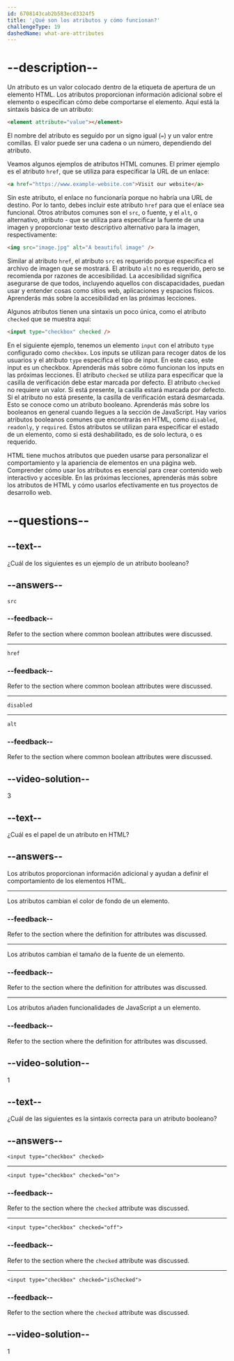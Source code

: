 ```yaml
---
id: 6708143cab2b583ecd3324f5
title: '¿Qué son los atributos y cómo funcionan?'
challengeType: 19
dashedName: what-are-attributes
---
```


# --description--

Un atributo es un valor colocado dentro de la etiqueta de apertura de un elemento HTML. Los atributos proporcionan información adicional sobre el elemento o especifican cómo debe comportarse el elemento. Aquí está la sintaxis básica de un atributo:

```html
<element attribute="value"></element>
```

El nombre del atributo es seguido por un signo igual (`=`) y un valor entre comillas. El valor puede ser una cadena o un número, dependiendo del atributo.

Veamos algunos ejemplos de atributos HTML comunes. El primer ejemplo es el atributo `href`, que se utiliza para especificar la URL de un enlace:

```html
<a href="https://www.example-website.com">Visit our website</a>
```

Sin este atributo, el enlace no funcionaría porque no habría una URL de destino. Por lo tanto, debes incluir este atributo `href` para que el enlace sea funcional. Otros atributos comunes son el `src`, o fuente, y el `alt`, o alternativo, atributo - que se utiliza para especificar la fuente de una imagen y proporcionar texto descriptivo alternativo para la imagen, respectivamente:

```html
<img src="image.jpg" alt="A beautiful image" />
```

Similar al atributo `href`, el atributo `src` es requerido porque especifica el archivo de imagen que se mostrará. El atributo `alt` no es requerido, pero se recomienda por razones de accesibilidad. La accesibilidad significa asegurarse de que todos, incluyendo aquellos con discapacidades, puedan usar y entender cosas como sitios web, aplicaciones y espacios físicos. Aprenderás más sobre la accesibilidad en las próximas lecciones.

Algunos atributos tienen una sintaxis un poco única, como el atributo `checked` que se muestra aquí:

```html
<input type="checkbox" checked />
```

En el siguiente ejemplo, tenemos un elemento `input` con el atributo `type` configurado como `checkbox`. Los inputs se utilizan para recoger datos de los usuarios y el atributo `type` especifica el tipo de input. En este caso, este input es un checkbox. Aprenderás más sobre cómo funcionan los inputs en las próximas lecciones. El atributo `checked` se utiliza para especificar que la casilla de verificación debe estar marcada por defecto. El atributo `checked` no requiere un valor. Si está presente, la casilla estará marcada por defecto. Si el atributo no está presente, la casilla de verificación estará desmarcada. Esto se conoce como un atributo booleano. Aprenderás más sobre los booleanos en general cuando llegues a la sección de JavaScript. Hay varios atributos booleanos comunes que encontrarás en HTML, como `disabled`, `readonly`, y `required`. Estos atributos se utilizan para especificar el estado de un elemento, como si está deshabilitado, es de solo lectura, o es requerido.

HTML tiene muchos atributos que pueden usarse para personalizar el comportamiento y la apariencia de elementos en una página web. Comprender cómo usar los atributos es esencial para crear contenido web interactivo y accesible. En las próximas lecciones, aprenderás más sobre los atributos de HTML y cómo usarlos efectivamente en tus proyectos de desarrollo web.

# --questions--

## --text--

¿Cuál de los siguientes es un ejemplo de un atributo booleano?

## --answers--

`src`

### --feedback--

Refer to the section where common boolean attributes were discussed.

---

`href`

### --feedback--

Refer to the section where common boolean attributes were discussed.

---

`disabled`

---

`alt`

### --feedback--

Refer to the section where common boolean attributes were discussed.

## --video-solution--

3

## --text--

¿Cuál es el papel de un atributo en HTML?

## --answers--

Los atributos proporcionan información adicional y ayudan a definir el comportamiento de los elementos HTML.

---

Los atributos cambian el color de fondo de un elemento.

### --feedback--

Refer to the section where the definition for attributes was discussed.

---

Los atributos cambian el tamaño de la fuente de un elemento.

### --feedback--

Refer to the section where the definition for attributes was discussed.

---

Los atributos añaden funcionalidades de JavaScript a un elemento.

### --feedback--

Refer to the section where the definition for attributes was discussed.

## --video-solution--

1

## --text--

¿Cuál de las siguientes es la sintaxis correcta para un atributo booleano?

## --answers--

`<input type="checkbox" checked>`

---

`<input type="checkbox" checked="on">`

### --feedback--

Refer to the section where the `checked` attribute was discussed.

---

`<input type="checkbox" checked="off">`

### --feedback--

Refer to the section where the `checked` attribute was discussed.

---

`<input type="checkbox" checked="isChecked">`

### --feedback--

Refer to the section where the `checked` attribute was discussed.

## --video-solution--

1
